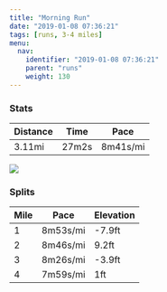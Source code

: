 ```yaml
---
title: "Morning Run"
date: "2019-01-08 07:36:21"
tags: [runs, 3-4 miles]
menu:
  nav:
    identifier: "2019-01-08 07:36:21"
    parent: "runs"
    weight: 130
---
```


### Stats

| Distance | Time | Pace |
|----------|------|------|
|3.11mi|27m2s|8m41s/mi|

<img src='https://maps.googleapis.com/maps/api/staticmap?maptype=roadmap&path=enc:wwjeIrgyLFiDlBhPfFnL|H~CdKvQ|H|X~Edb@o@{Az@|j@iBnRzBuUiAsg@j@~A_G{`@gHmZqJ}P_E]oEmGiEuU}BwE~AlC&key=AIzaSyAfqMeaZ1CCJFGP5cWud__oZnT_Pybg-1M&size=800x800&markers=color:yellow|label:S|53.47212,-2.26442&markers=color:green|label:F|53.471889999999995,-2.2639400000000007'>

### Splits

| Mile | Pace | Elevation |
|------|------|-----------|
|1|8m53s/mi|-7.9ft|
|2|8m46s/mi|9.2ft|
|3|8m26s/mi|-3.9ft|
|4|7m59s/mi|1ft|
